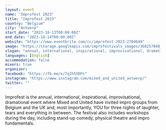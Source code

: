 ```yaml
---
layout: event
name: "Improfest 2023"
title: "Improfest 2023"
country: "Belgium"
city: "Antwerp"
start_date: "2023-10-13T00:00:00Z"
end_date: "2023-10-14T00:00:00Z"
website: "https://www.eventbrite.com/cc/improfest-2023-2704649"
image: "https://storage.googleapis.com/improfestivals_images/368257048_692270262947330_346017210746619060_n%20-%20Atilla%20Filiz.jpg"
slogan: "annual, international, inspirational, improvisational, dramational"
languages: [English]
accommodation: false
mixers: true
organizer: 
facebook: "https://fb.me/e/7qIh5XDPs"
instagram: "https://www.instagram.com/mixed_and_united_antwerp/"
twitter: ""
---
```


Improfest is the annual, international, inspirational, improvisational, dramational event where Mixed and United have invited impro groups from Belgium and the UK and, most importantly, YOU for three nights of laughter, tears and everything in between. The festival also includes workshops during the day, including stand-up comedy, physical theatre and impro fundamentals.

